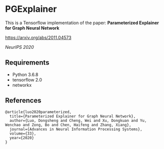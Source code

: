 # PGExplainer
This is a Tensorflow implementation of the paper: <b>Parameterized Explainer for Graph Neural Network</b>

https://arxiv.org/abs/2011.04573

<i>NeurIPS 2020</i>

## Requirements
  * Python 3.6.8
  * tensorflow 2.0
  * networkx

## References
```
@article{luo2020parameterized,
  title={Parameterized Explainer for Graph Neural Network},
  author={Luo, Dongsheng and Cheng, Wei and Xu, Dongkuan and Yu, Wenchao and Zong, Bo and Chen, Haifeng and Zhang, Xiang},
  journal={Advances in Neural Information Processing Systems},
  volume={33},
  year={2020}
}
```
